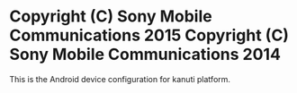 Copyright (C) Sony Mobile Communications 2015
Copyright (C) Sony Mobile Communications 2014
=============================================

This is the Android device configuration for kanuti platform.

